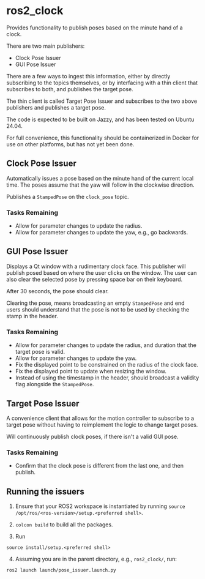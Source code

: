 # ros2_clock

Provides functionality to publish poses based on the minute hand of a clock.

There are two main publishers:
- Clock Pose Issuer
- GUI Pose Issuer

There are a few ways to ingest this information, either by directly subscribing
to the topics themselves, or by interfacing with a thin client that subscribes
to both, and publishes the target pose.

The thin client is called Target Pose Issuer and subscribes to the two above
publishers and publishes a target pose.

The code is expected to be built on Jazzy, and has been tested on Ubuntu 24.04.

For full convenience, this functionality should be containerized in Docker for
use on other platforms, but has not yet been done.

## Clock Pose Issuer
Automatically issues a pose based on the minute hand of the current local time.
The poses assume that the yaw will follow in the clockwise direction.

Publishes a `StampedPose` on the `clock_pose` topic.

### Tasks Remaining
- Allow for parameter changes to update the radius.
- Allow for parameter changes to update the yaw, e.g., go backwards.

## GUI Pose Issuer
Displays a Qt window with a rudimentary clock face. This publisher will publish
posed based on where the user clicks on the window. The user can also clear the
selected pose by pressing space bar on their keyboard.

After 30 seconds, the pose should clear.

Clearing the pose, means broadcasting an empty `StampedPose` and end users
should understand that the pose is not to be used by checking the stamp in the
header.

### Tasks Remaining
- Allow for parameter changes to update the radius, and duration that the target
    pose is valid.
- Allow for parameter changes to update the yaw.
- Fix the displayed point to be constrained on the radius of the clock face.
- Fix the displayed point to update when resizing the window.
- Instead of using the timestamp in the header, should broadcast a validity flag
    alongside the `StampedPose`.

## Target Pose Issuer
A convenience client that allows for the motion controller to subscribe to a
target pose without having to reimplement the logic to change target poses.

Will continuously publish clock poses, if there isn't a valid GUI pose.

### Tasks Remaining
- Confirm that the clock pose is different from the last one, and then publish.


## Running the issuers
1. Ensure that your ROS2 workspace is instantiated by running `source
/opt/ros/<ros-version>/setup.<preferred shell>`.

2. `colcon build` to build all the packages.

3. Run
```
source install/setup.<preferred shell>
```
4. Assuming you are in the parent directory, e.g., `ros2_clock/`, run:
```
ros2 launch launch/pose_issuer.launch.py
```

